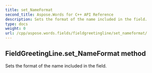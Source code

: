 ```yaml
---
title: set_NameFormat
second_title: Aspose.Words for C++ API Reference
description: Sets the format of the name included in the field. 
type: docs
weight: 0
url: /cpp/aspose.words.fields/fieldgreetingline/set_nameformat/
---
```

## FieldGreetingLine.set_NameFormat method


Sets the format of the name included in the field. 

